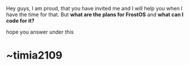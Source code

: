 Hey guys,
I am proud, that you have invited me and I will help you when I have the time for that. But **what are the plans for FrostOS** and **what can I code for it?**

hope you answer under this 

# ~timia2109
